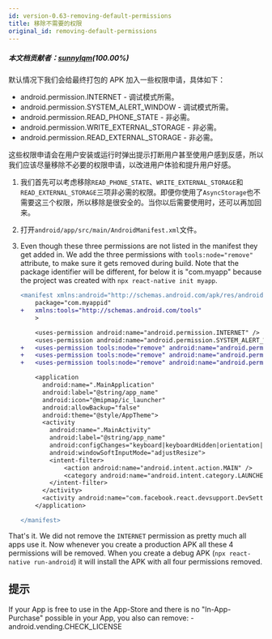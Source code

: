 ```yaml
---
id: version-0.63-removing-default-permissions
title: 移除不需要的权限
original_id: removing-default-permissions
---
```


##### 本文档贡献者：[sunnylqm](https://github.com/search?q=sunnylqm%40qq.com+in%3Aemail&type=Users)(100.00%)

默认情况下我们会给最终打包的 APK 加入一些权限申请，具体如下：

- android.permission.INTERNET - 调试模式所需。
- android.permission.SYSTEM_ALERT_WINDOW - 调试模式所需。
- android.permission.READ_PHONE_STATE - 非必需。
- android.permission.WRITE_EXTERNAL_STORAGE - 非必需。
- android.permission.READ_EXTERNAL_STORAGE - 非必需。

这些权限申请会在用户安装或运行时弹出提示打断用户甚至使用户感到反感，所以我们应该尽量移除不必要的权限申请，以改进用户体验和提升用户好感。

1.  我们首先可以考虑移除`READ_PHONE_STATE`、`WRITE_EXTERNAL_STORAGE`和 `READ_EXTERNAL_STORAGE`三项非必需的权限。即便你使用了`AsyncStorage`也不需要这三个权限，所以移除是很安全的。当你以后需要使用时，还可以再加回来。
2.  打开`android/app/src/main/AndroidManifest.xml`文件。
3.  Even though these three permissions are not listed in the manifest they get added in. We add the three permissions with `tools:node="remove"` attribute, to make sure it gets removed during build. Note that the package identifier will be different, for below it is "com.myapp" because the project was created with `npx react-native init myapp`.

    ```diff
    <manifest xmlns:android="http://schemas.android.com/apk/res/android"
        package="com.myappid"
    +   xmlns:tools="http://schemas.android.com/tools"
        >

        <uses-permission android:name="android.permission.INTERNET" />
        <uses-permission android:name="android.permission.SYSTEM_ALERT_WINDOW" />
    +   <uses-permission tools:node="remove" android:name="android.permission.READ_PHONE_STATE" />
    +   <uses-permission tools:node="remove" android:name="android.permission.WRITE_EXTERNAL_STORAGE" />
    +   <uses-permission tools:node="remove" android:name="android.permission.READ_EXTERNAL_STORAGE" />

        <application
          android:name=".MainApplication"
          android:label="@string/app_name"
          android:icon="@mipmap/ic_launcher"
          android:allowBackup="false"
          android:theme="@style/AppTheme">
          <activity
            android:name=".MainActivity"
            android:label="@string/app_name"
            android:configChanges="keyboard|keyboardHidden|orientation|screenSize"
            android:windowSoftInputMode="adjustResize">
            <intent-filter>
                <action android:name="android.intent.action.MAIN" />
                <category android:name="android.intent.category.LAUNCHER" />
            </intent-filter>
          </activity>
          <activity android:name="com.facebook.react.devsupport.DevSettingsActivity" />
        </application>

    </manifest>
    ```

That's it. We did not remove the `INTERNET` permission as pretty much all apps use it. Now whenever you create a production APK all these 4 permissions will be removed. When you create a debug APK (`npx react-native run-android`) it will install the APK with all four permissions removed.

## 提示

If your App is free to use in the App-Store and there is no "In-App-Purchase" possible in your App, you also can remove: - android.vending.CHECK_LICENSE
